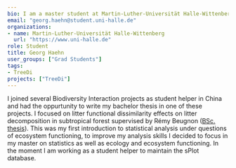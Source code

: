 ```yaml
---
bio: I am a master student at Martin-Luther-Universität Halle-Wittenberg, focusing on Ecology and Ecosystem functioning.
email: "georg.haehn@student.uni-halle.de"
organizations:
- name: Martin-Luther-Universität Halle-Wittenberg
  url: "https://www.uni-halle.de"
role: Student
title: Georg Haehn
user_groups: ["Grad Students"]
tags: 
- TreeDi
projects: ["TreeDi"]
---
```

I joined several Biodiversity Interaction projects as student helper in China and had the oppurtunity to write my bachelor thesis in one of these projects.
I focused on litter functional dissimilarity effects on litter decomposition in subtropical forest supervised by Rémy Beugnon ([BSc. thesis](thesis.pdf)). This was my first introduction to statistical analysis under questions of ecosystem functioning, to improve my analysis skills I decided to focus in my master on statistics as well as ecology and ecosystem functioning. In the moment I am working as a student helper to maintain the sPlot database.



